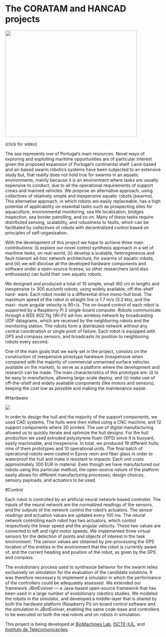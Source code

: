 # The CORATAM and HANCAD projects #

<a href='https://www.youtube.com/watch?v=JBrkszUnms8' target='_blank'><img src='http://img.youtube.com/vi/JBrkszUnms8/0.jpg' width='425' height=344 /></a>

(click for video)

The sea represents one of Portugal’s main resources. Novel ways of exploring and exploiting maritime opportunities are of particular interest given the proposed expansion of Portugal’s continental shelf. Land-based and air-based swarm robotics systems have been subjected to an extensive study but, that reality does not hold true for swarms in an aquatic environments, mainly because it is an environment where tasks are usually expensive to conduct, due to all the operational requirements of support crews and manned vehicles. We propose an alternative approach, using collectives of relatively simple and inexpensive aquatic robots (swarms). This alternative approach, in which robots are easily replaceable, has a high potential of applicability on essential tasks such as prospecting sites for aquaculture, environmental monitoring, sea life localization, bridges inspection, sea border patrolling, and so on. Many of these tasks require distributed sensing, scalability, and robustness to faults, which can be facilitated by collectives of robots with decentralized control based on principles of self-organization.

With the development of this project we hope to achieve three main contributions: (i) explore our novel control synthesis approach in a set of maritime tasks, on real-world, (ii) develop a scalable, heterogeneous and fault-tolerant ad-hoc network architecture, for swarms of aquatic robots, and (iii) we will disclose all the developed hardware components and software under a open-source license, so other researchers (and also enthusiasts) can build their own aquatic robots.

We designed and produced a total of 10 simple, small (60 cm in length) and inexpensive (≈ 300 eur/unit) robots, using widely available, off-the-shelf hard- ware. Each robot model is a differential drive mono-hull boat. The maximum speed of the robot in straight line is 1.7 m/s (3.3 kts), and the maxi- mum angular velocity is 90◦/s. The on-board control of each robot is supported by a Raspberry Pi 2 single-board computer. Robots communicate through a IEEE 802.11g (Wi-Fi) ad-hoc wireless network by broadcasting UDP datagrams, which are received by the neighboring robots and the monitoring station. The robots form a distributed network without any central coordination or single point of failure. Each robot is equipped with GPS and compass sensors, and broadcasts its position to neighboring robots every second.

One of the main goals that we early set in the project, consists on the construction of inexpensive prototype hardware (inexpensive when compared with the majority of commercial unmanned surface vehicles available on the market), to serve as a platform where the development and research can be made. The main characteristics of this prototype are: (i) to be easy to manufacture, allowing large-scale deploy, and (ii) make use of off-the-shelf and widely available components (like motors and sensors), keeping the cost low as possible and making the maintenance easier.

#Hardware

<img src='http://biomachineslab.com/wp-content/uploads/2014/09/robot_scheme.jpg'/>

In order to design the hull and the majority of the support components, we used CAD systems. The hulls were then milled using a CNC machine, and 12 support components where 3D printed. The use of digital manufacturing allowed us to quickly iterate and optimize the hull designs. For the hull production we used extruded polystyrene foam (XPS) since it is buoyant, easily machinable, and inexpensive. In total, we produced 19 different hulls; nine of them prototypes and 10 operational units. The final batch of operational robots were coated in Epoxy resin and fiber glass in order to waterproof the hull and make it resistant to impacts. Each unit costs approximately 300 EUR in material. Even though we have manufactured our robots using this particular method, the open-source nature of the platform easily allows for different manufacturing processes, design choices, sensory payloads, and actuators to be used.

#Control

Each robot is controlled by an artificial neural network-based controller. The inputs of the neural network are the normalized readings of the sensors, and the outputs of the network control the robot’s actuators. The sensor readings and actuation values are updated every 100 ms. The neural network controlling each robot has two actuators, which control respectively the linear speed and the angular velocity. These two values are converted to left and right motor speeds. We implemented three virtual sensors for the detection of points and objects of interest in the task environment. The sensor values are obtained by pre-processing the GPS location of the entities in the environment that the robot is currently aware of, and the current heading and position of the robot, as given by the GPS and compass.

The evolutionary process used to synthesize behavior for the swarm relies exclusively on simulation for the evaluation of the candidate solutions. It was therefore necessary to implement a simulator in which the performance of the controllers could be adequately assessed. We extended our framework JBotEvolver — a Java-based open-source framework that has been used in a large number of evolutionary robotics studies. We modeled the robots in the simulator, and developed a middle-layer that is shared by both the hardware platform (Raspberry Pi) on-board control software and the simulation in JBotEvolver, enabling the same code-base and controllers to be executed on both the real robots and on robots in simulation.

This project is being developed at [BioMachines Lab](http://biomachineslab.com), [ISCTE-IUL](http://iscte-iul.pt), and [Instituto de Telecomunicações](http://www.it.pt).
